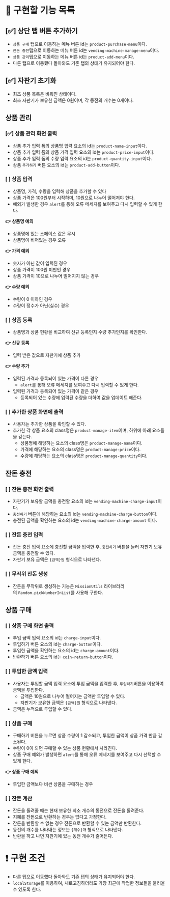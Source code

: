 # 📃 **구현할 기능 목록**

## [✅] 상단 탭 버튼 추가하기

- `상품 구매` 탭으로 이동하는 메뉴 버튼 id는 `product-purchase-menu`이다.
- `잔돈 충전`탭으로 이동하는 메뉴 버튼 id는 `vending-machine-manage-menu`이다.
- `상품 관리`탭으로 이동하는 메뉴 버튼 id는 `product-add-menu`이다.
- 다른 탭으로 이동했다 돌아와도 기존 탭의 상태가 유지되어야 한다.

## [✅] 자판기 초기화

- 최초 상품 목록은 비워진 상태이다.
- 최초 자판기가 보유한 금액은 0원이며, 각 동전의 개수는 0개이다.

## 상품 관리

### [✅] 상품 관리 화면 출력

- 상품 추가 입력 폼의 상품명 입력 요소의 id는 `product-name-input`이다.
- 상품 추가 입력 폼의 상품 가격 입력 요소의 id는 `product-price-input`이다.
- 상품 추가 입력 폼의 수량 입력 요소의 id는 `product-quantity-input`이다.
- 상품 `추가하기` 버튼 요소의 id는 `product-add-button`이다.

### [ ] 상품 입력

- 상품명, 가격, 수량을 입력해 상품을 추가할 수 있다
- 상품 가격은 100원부터 시작하며, 10원으로 나누어 떨어져야 한다.
- 예외가 발생한 경우 `alert`를 통해 오류 메세지를 보여주고 다시 입력할 수 있게 한다.

**👉 상품명 예외**

- 상품명에 있는 스페이스 값은 무시
- 상품명이 비어있는 경우 오류

**👉 가격 예외**

- 숫자가 아닌 값이 입력된 경우
- 상품 가격이 100원 미만인 경우
- 상품 가격이 10으로 나누어 떨어지지 않는 경우

**👉 수량 예외**

- 수량이 0 이하인 경우
- 수량이 정수가 아닌(실수) 경우

### [ ] 상품 등록

- 상품명과 상품 현황을 비교하여 신규 등록인지 수량 추가인지를 확인한다.

**👉 신규 등록**

- 입력 받은 값으로 자판기에 상품 추가

**👉 수량 추가**

- 입력된 가격과 등록되어 있는 가격이 다른 경우
  - `alert`를 통해 오류 메세지를 보여주고 다시 입력할 수 있게 한다.
- 입력된 가격과 등록되어 있는 가격이 같은 경우
  - 등록되어 있는 수량에 입력된 수량을 더하여 값을 업데이트 해준다.

### [ ] 추가한 상품 화면에 출력

- 사용자는 추가한 상품을 확인할 수 있다.
- 추가한 각 상품 요소의 class명은 `product-manage-item`이며, 하위에 아래 요소들을 갖는다.
  - 상품명에 해당하는 요소의 class명은 `product-manage-name`이다.
  - 가격에 해당하는 요소의 class명은 `product-manage-price`이다.
  - 수량에 해당하는 요소의 class명은 `product-manage-quantity`이다.

## 잔돈 충전

### [ ] 잔돈 충전 화면 출력

- 자판기가 보유할 금액을 충전할 요소의 id는 `vending-machine-charge-input`이다.
- `충전하기` 버튼에 해당하는 요소의 id는 `vending-machine-charge-button`이다.
- 충전된 금액을 확인하는 요소의 id는 `vending-machine-charge-amount` 이다.

### [ ] 잔돈 충전 입력

- 잔돈 충전 입력 요소에 충전할 금액을 입력한 후, `충전하기` 버튼을 눌러 자판기 보유 금액을 충전할 수 있다.
- 자판기 보유 금액은 `{금액}원` 형식으로 나타낸다.

### [ ] 무작위 잔돈 생성

- 잔돈을 무작위로 생성하는 기능은 `MissionUtils` 라이브러리의 `Random.pickNumberInList`를 사용해 구한다.

## 상품 구매

### [ ] 상품 구매 화면 출력

- 투입 금액 입력 요소의 id는 `charge-input`이다.
- 투입하기 버튼 요소의 id는 `charge-button`이다.
- 투입한 금액을 확인하는 요소의 id는 `charge-amount`이다.
- 반환하기 버튼 요소의 id는 `coin-return-button`이다.

### [ ] 투입한 금액 입력

- 사용자는 투입할 금액 입력 요소에 투입 금액을 입력한 후, `투입하기`버튼을 이용하여 금액을 투입한다.
  - 금액은 10원으로 나누어 떨어지는 금액만 투입할 수 있다.
  - 자판기가 보유한 금액은 `{금액}원` 형식으로 나타낸다.
- 금액은 누적으로 투입할 수 있다.

### [ ] 상품 구매

- 구매하기 버튼을 누르면 상품 수량이 1 감소되고, 투입한 금액이 상품 가격 만큼 감소된다.
- 수량이 0이 되면 구매할 수 있는 상품 현황에서 사라진다.
- 상품 구매 예외가 발생하면 `alert`를 통해 오류 메세지를 보여주고 다시 선택할 수 있게 한다.

**👉 상품 구매 예외**

- 투입한 금액보다 비싼 상품을 구매하는 경우

### [ ] 잔돈 계산

- 잔돈을 돌려줄 때는 현재 보유한 최소 개수의 동전으로 잔돈을 돌려준다.
- 지폐를 잔돈으로 반환하는 경우는 없다고 가정한다.
- 잔돈을 반환할 수 없는 경우 잔돈으로 반환할 수 있는 금액만 반환한다.
- 동전의 개수를 나타내는 정보는 `{개수}개` 형식으로 나타낸다.
- 반환을 하고 나면 자판기에 있는 동전 개수가 줄어든다.

# ❗ 구현 조건

- 다른 탭으로 이동했다 돌아와도 기존 탭의 상태가 유지되어야 한다.
- `localStorage`를 이용하여, 새로고침하더라도 가장 최근에 작업한 정보들을 불러올 수 있도록 한다.

